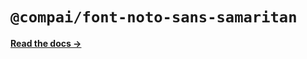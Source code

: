 # `@compai/font-noto-sans-samaritan`

[**Read the docs &rarr;**](https://components.ai/docs/typefaces/noto-sans-samaritan)
